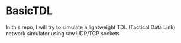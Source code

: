 # BasicTDL
In this repo, I will try to simulate a lightweight TDL (Tactical Data Link) network simulator using raw UDP/TCP sockets
